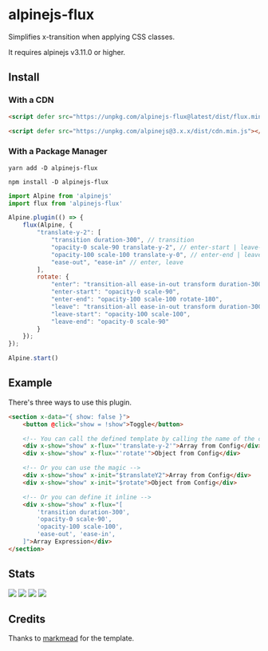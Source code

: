 # alpinejs-flux

Simplifies x-transition when applying CSS classes.

It requires alpinejs v3.11.0 or higher.

## Install

### With a CDN

```html
<script defer src="https://unpkg.com/alpinejs-flux@latest/dist/flux.min.js"></script>

<script defer src="https://unpkg.com/alpinejs@3.x.x/dist/cdn.min.js"></script>
```

### With a Package Manager

```shell
yarn add -D alpinejs-flux

npm install -D alpinejs-flux
```

```js
import Alpine from 'alpinejs'
import flux from 'alpinejs-flux'

Alpine.plugin(() => {
    flux(Alpine, {
        "translate-y-2": [
            "transition duration-300", // transition
            "opacity-0 scale-90 translate-y-2", // enter-start | leave-end
            "opacity-100 scale-100 translate-y-0", // enter-end | leave-start
            "ease-out", "ease-in" // enter, leave
        ],
        rotate: {
            "enter": "transition-all ease-in-out transform duration-300",
            "enter-start": "opacity-0 scale-90",
            "enter-end": "opacity-100 scale-100 rotate-180",
            "leave": "transition-all ease-in-out transform duration-300",
            "leave-start": "opacity-100 scale-100",
            "leave-end": "opacity-0 scale-90"
        }
    });
});

Alpine.start()
```

## Example

There's three ways to use this plugin.

```html
<section x-data="{ show: false }">
    <button @click="show = !show">Toggle</button>

    <!-- You can call the defined template by calling the name of the config -->
    <div x-show="show" x-flux="'translate-y-2'">Array from Config</div>
    <div x-show="show" x-flux="'rotate'">Object from Config</div>

    <!-- Or you can use the magic -->
    <div x-show="show" x-init="$translateY2">Array from Config</div>
    <div x-show="show" x-init="$rotate">Object from Config</div>

    <!-- Or you can define it inline -->
    <div x-show="show" x-flux="[
        'transition duration-300',
        'opacity-0 scale-90',
        'opacity-100 scale-100',
        'ease-out', 'ease-in',
    ]">Array Expression</div>
</section>
```

## Stats

![](https://img.shields.io/bundlephobia/min/alpinejs-flux)
![](https://img.shields.io/npm/v/alpinejs-flux)
![](https://img.shields.io/npm/dt/alpinejs-flux)
![](https://img.shields.io/github/license/markmead/alpinejs-flux)

## Credits

Thanks to [markmead](https://github.com/markmead/alpinejs-plugin-template) for the template.
